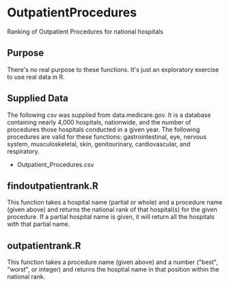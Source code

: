 # OutpatientProcedures
Ranking of Outpatient Procedures for national hospitals

## Purpose
There's no real purpose to these functions. It's just an exploratory exercise to use real data in R.

## Supplied Data
The following csv was supplied from data.medicare.gov. It is a database containing nearly 4,000 hospitals, nationwide, and the number of procedures those hospitals conducted in a given year. The following procedures are valid for these functions: gastrointestinal, eye, nervous system, musculoskeletal, skin, genitourinary, cardiovascular, and respiratory.
* Outpatient_Procedures.csv


## findoutpatientrank.R
This function takes a hospital name (partial or whole) and a procedure name (given above) and returns the national rank of that hospital(s) for the given procedure. If a partial hospital name is given, it will return all the hospitals with that partial name.

## outpatientrank.R
This function takes a procedure name (given above) and a number ("best", "worst", or integer) and returns the hosptial name in that position within the national rank. 

